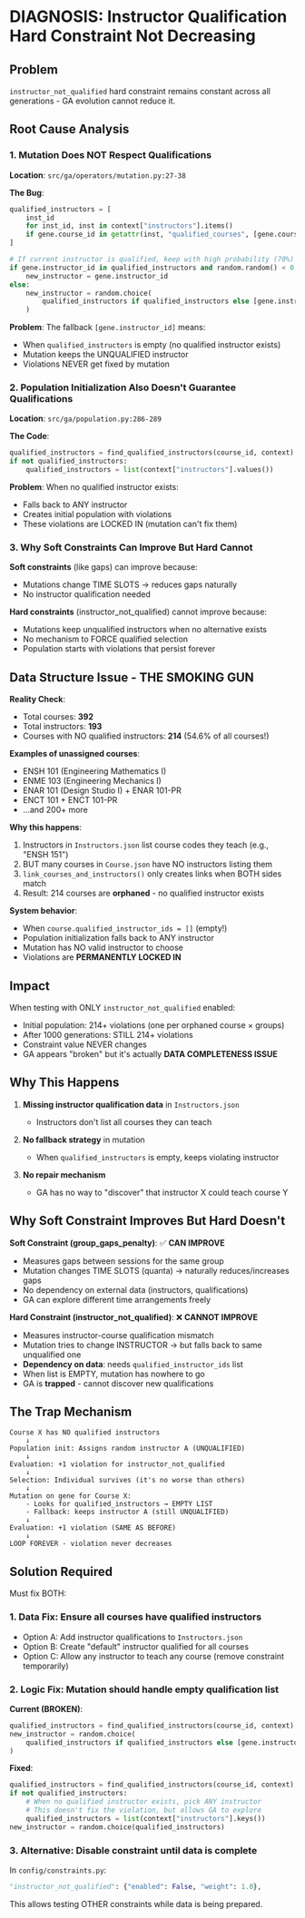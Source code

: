 # DIAGNOSIS: Instructor Qualification Hard Constraint Not Decreasing

## Problem
`instructor_not_qualified` hard constraint remains constant across all generations - GA evolution cannot reduce it.

## Root Cause Analysis

### 1. **Mutation Does NOT Respect Qualifications**

**Location**: `src/ga/operators/mutation.py:27-38`

**The Bug**:
```python
qualified_instructors = [
    inst_id
    for inst_id, inst in context["instructors"].items()
    if gene.course_id in getattr(inst, "qualified_courses", [gene.course_id])
]

# If current instructor is qualified, keep with high probability (70%)
if gene.instructor_id in qualified_instructors and random.random() < 0.7:
    new_instructor = gene.instructor_id
else:
    new_instructor = random.choice(
        qualified_instructors if qualified_instructors else [gene.instructor_id]
    )
```

**Problem**: The fallback `[gene.instructor_id]` means:
- When `qualified_instructors` is empty (no qualified instructor exists)
- Mutation keeps the UNQUALIFIED instructor
- Violations NEVER get fixed by mutation

### 2. **Population Initialization Also Doesn't Guarantee Qualifications**

**Location**: `src/ga/population.py:286-289`

**The Code**:
```python
qualified_instructors = find_qualified_instructors(course_id, context)
if not qualified_instructors:
    qualified_instructors = list(context["instructors"].values())
```

**Problem**: When no qualified instructor exists:
- Falls back to ANY instructor
- Creates initial population with violations
- These violations are LOCKED IN (mutation can't fix them)

### 3. **Why Soft Constraints Can Improve But Hard Cannot**

**Soft constraints** (like gaps) can improve because:
- Mutations change TIME SLOTS → reduces gaps naturally
- No instructor qualification needed

**Hard constraints** (instructor_not_qualified) cannot improve because:
- Mutations keep unqualified instructors when no alternative exists
- No mechanism to FORCE qualified selection
- Population starts with violations that persist forever

## Data Structure Issue - **THE SMOKING GUN**

**Reality Check**:
- Total courses: **392**
- Total instructors: **193**
- Courses with NO qualified instructors: **214** (54.6% of all courses!)

**Examples of unassigned courses**:
- ENSH 101 (Engineering Mathematics I)
- ENME 103 (Engineering Mechanics I)
- ENAR 101 (Design Studio I) + ENAR 101-PR
- ENCT 101 + ENCT 101-PR
- ...and 200+ more

**Why this happens**:
1. Instructors in `Instructors.json` list course codes they teach (e.g., "ENSH 151")
2. BUT many courses in `Course.json` have NO instructors listing them
3. `link_courses_and_instructors()` only creates links when BOTH sides match
4. Result: 214 courses are **orphaned** - no qualified instructor exists

**System behavior**:
- When `course.qualified_instructor_ids = []` (empty!)
- Population initialization falls back to ANY instructor
- Mutation has NO valid instructor to choose
- Violations are **PERMANENTLY LOCKED IN**

## Impact

When testing with ONLY `instructor_not_qualified` enabled:
- Initial population: 214+ violations (one per orphaned course × groups)
- After 1000 generations: STILL 214+ violations
- Constraint value NEVER changes
- GA appears "broken" but it's actually **DATA COMPLETENESS ISSUE**

## Why This Happens

1. **Missing instructor qualification data** in `Instructors.json`
   - Instructors don't list all courses they can teach
   
2. **No fallback strategy** in mutation
   - When `qualified_instructors` is empty, keeps violating instructor
   
3. **No repair mechanism** 
   - GA has no way to "discover" that instructor X could teach course Y

## Why Soft Constraint Improves But Hard Doesn't

**Soft Constraint (group_gaps_penalty)**: ✅ **CAN IMPROVE**
- Measures gaps between sessions for the same group
- Mutation changes TIME SLOTS (quanta) → naturally reduces/increases gaps
- No dependency on external data (instructors, qualifications)
- GA can explore different time arrangements freely

**Hard Constraint (instructor_not_qualified)**: ❌ **CANNOT IMPROVE**
- Measures instructor-course qualification mismatch
- Mutation tries to change INSTRUCTOR → but falls back to same unqualified one
- **Dependency on data**: needs `qualified_instructor_ids` list
- When list is EMPTY, mutation has nowhere to go
- GA is **trapped** - cannot discover new qualifications

## The Trap Mechanism

```
Course X has NO qualified instructors
    ↓
Population init: Assigns random instructor A (UNQUALIFIED)
    ↓
Evaluation: +1 violation for instructor_not_qualified
    ↓
Selection: Individual survives (it's no worse than others)
    ↓
Mutation on gene for Course X:
    - Looks for qualified_instructors → EMPTY LIST
    - Fallback: keeps instructor A (still UNQUALIFIED)
    ↓
Evaluation: +1 violation (SAME AS BEFORE)
    ↓
LOOP FOREVER - violation never decreases
```

## Solution Required

Must fix BOTH:

### 1. **Data Fix**: Ensure all courses have qualified instructors
- Option A: Add instructor qualifications to `Instructors.json`
- Option B: Create "default" instructor qualified for all courses
- Option C: Allow any instructor to teach any course (remove constraint temporarily)

### 2. **Logic Fix**: Mutation should handle empty qualification list
**Current (BROKEN)**:
```python
qualified_instructors = find_qualified_instructors(course_id, context)
new_instructor = random.choice(
    qualified_instructors if qualified_instructors else [gene.instructor_id]  # ← KEEPS VIOLATING
)
```

**Fixed**:
```python
qualified_instructors = find_qualified_instructors(course_id, context)
if not qualified_instructors:
    # When no qualified instructor exists, pick ANY instructor
    # This doesn't fix the violation, but allows GA to explore
    qualified_instructors = list(context["instructors"].keys())
new_instructor = random.choice(qualified_instructors)
```

### 3. **Alternative**: Disable constraint until data is complete
In `config/constraints.py`:
```python
"instructor_not_qualified": {"enabled": False, "weight": 1.0},
```

This allows testing OTHER constraints while data is being prepared.
